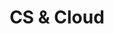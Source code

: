 ---
title: "CS & Cloud"
description: ""
banner: "images/exoscale-icon.png"
weight: 2
tags: [sustainability]
level: [introductory]
categories: [exoscale,kubernetes]
---
